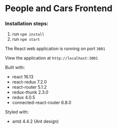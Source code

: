 # People and Cars Frontend

### Installation steps:
1. run `npm install`
2. run `npm start`

The React web application is running on port `3001`

View the application at `http://localhost:3001`

Built with:
* react 16.13
* react-redux 7.2.0
* react-router 5.1.2
* redux-thunk 2.3.0
* redux 4.0.5
* connected-react-router 6.8.0

Styled with:
* antd 4.4.2 (Ant design)

